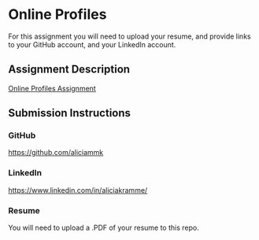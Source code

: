 # Online Profiles
For this assignment you will need to upload your resume, and provide links to your GitHub account, and your LinkedIn account.

## Assignment Description
[Online Profiles Assignment](https://education.launchcode.org/liftoff/assignments/online-profiles/)

## Submission Instructions

### GitHub
https://github.com/aliciammk

### LinkedIn
https://www.linkedin.com/in/aliciakramme/

### Resume
You will need to upload a .PDF of your resume to this repo.